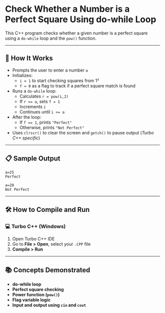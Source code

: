 # Check Whether a Number is a Perfect Square Using do-while Loop

This C++ program checks whether a given number is a perfect square using a `do-while` loop and the `pow()` function.

---

## 🚀 How It Works

- Prompts the user to enter a number `a`
- Initializes:
  - `i = 1` to start checking squares from 1²
  - `f = 0` as a flag to track if a perfect square match is found
- Runs a `do-while` loop:
  - Calculates `r = pow(i,2)`
  - If `r == a`, sets `f = 1`
  - Increments `i`
  - Continues until `i <= a`
- After the loop:
  - If `f == 1`, prints `"Perfect"`
  - Otherwise, prints `"Not Perfect"`
- Uses `clrscr()` to clear the screen and `getch()` to pause output (*Turbo C++ specific*)

---

## 📋 Sample Output

```
a=25
Perfect
```

```
a=20
Not Perfect
```

---

## 🛠️ How to Compile and Run

### 💻 Turbo C++ (Windows)

1. Open Turbo C++ IDE  
2. Go to **File > Open**, select your `.CPP` file  
3. **Compile > Run**

---

## 📚 Concepts Demonstrated
- **do-while loop**
- **Perfect square checking**
- **Power function (`pow()`)**
- **Flag variable logic**
- **Input and output using `cin` and `cout`**
